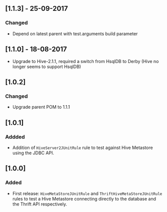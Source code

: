 ## [1.1.3] - 25-09-2017
### Changed 
* Depend on latest parent with test.arguments build parameter

## [1.1.0] - 18-08-2017
* Upgrade to Hive-2.1.1, required a switch from HsqlDB to Derby (Hive no longer seems to support HsqlDB)

## [1.0.2]
### Changed 
* Upgrade parent POM to 1.1.1

## [1.0.1]
### Addded 
* Addition of `HiveServer2JUnitRule` rule to test against Hive Metastore using the JDBC API.

## [1.0.0]
### Added
* First release: `HiveMetaStoreJUnitRule` and `ThriftHiveMetaStoreJUnitRule` rules to test a Hive Metastore connecting directly to the database and the Thrift API respectively.
